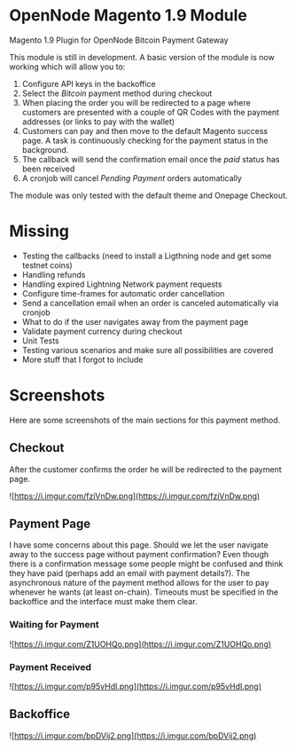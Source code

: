 # OpenNode Magento 1.9 Module
Magento 1.9 Plugin for OpenNode Bitcoin Payment Gateway

This module is still in development. A basic version of the module is now working which will 
allow you to:

1. Configure API keys in the backoffice
2. Select the *Bitcoin* payment method during checkout
3. When placing the order you will be redirected to a page where customers are presented with 
a couple of QR Codes with the payment addresses (or links to pay with the wallet)
4. Customers can pay and then move to the default Magento success page. A task is continuously checking for the payment status in the background.
5. The callback will send the confirmation email once the *paid* status has been received
6. A cronjob will cancel *Pending Payment* orders automatically

The module was only tested with the default theme and Onepage Checkout.

# Missing

- Testing the callbacks (need to install a Ligthning node and get some testnet coins)
- Handling refunds
- Handling expired Lightning Network payment requests
- Configure time-frames for automatic order cancellation
- Send a cancellation email when an order is canceled automatically via cronjob
- What to do if the user navigates away from the payment page
- Validate payment currency during checkout
- Unit Tests
- Testing various scenarios and make sure all possibilities are covered
- More stuff that I forgot to include

# Screenshots

Here are some screenshots of the main sections for this payment method.

## Checkout
After the customer confirms the order he will be redirected to the payment page.

![https://i.imgur.com/fziVnDw.png](https://i.imgur.com/fziVnDw.png)

## Payment Page
I have some concerns about this page. Should we let the user navigate away to the success page without 
payment confirmation? Even though there is a confirmation message some people might be confused and think 
they have paid (perhaps add an email with payment details?). The asynchronous nature of the payment method 
allows for the user to pay whenever he wants (at least on-chain). Timeouts must be specified in the backoffice 
and the interface must make them clear.  

### Waiting for Payment
![https://i.imgur.com/Z1UOHQo.png](https://i.imgur.com/Z1UOHQo.png)

### Payment Received
![https://i.imgur.com/p95vHdI.png](https://i.imgur.com/p95vHdI.png)

## Backoffice
![https://i.imgur.com/bpDVij2.png](https://i.imgur.com/bpDVij2.png)